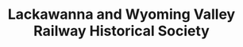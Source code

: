 ---
layout: repo
title: "Lackawanna and Wyoming Valley Railway Historical Society"
id: 15212
permalink: repos/15212/
---